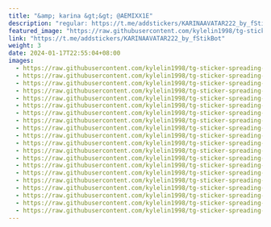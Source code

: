 ```yaml
---
title: "&amp; karina &gt;&gt; @AEMIXX1E"
description: "regular: https://t.me/addstickers/KARINAAVATAR222_by_fStikBot"
featured_image: "https://raw.githubusercontent.com/kylelin1998/tg-sticker-spreading-worldwide-images/main/img/bb0b0ac4-b794-426b-bb58-aabfc6664676.jpg"
link: "https://t.me/addstickers/KARINAAVATAR222_by_fStikBot"
weight: 3
date: 2024-01-17T22:55:04+08:00
images:
  - https://raw.githubusercontent.com/kylelin1998/tg-sticker-spreading-worldwide-images/main/img/bb0b0ac4-b794-426b-bb58-aabfc6664676.jpg
  - https://raw.githubusercontent.com/kylelin1998/tg-sticker-spreading-worldwide-images/main/img/f304b5f0-9886-4233-8065-e9d6d0cd8cc7.jpg
  - https://raw.githubusercontent.com/kylelin1998/tg-sticker-spreading-worldwide-images/main/img/7c7487eb-3420-4e4c-b992-9ab96730f3ad.jpg
  - https://raw.githubusercontent.com/kylelin1998/tg-sticker-spreading-worldwide-images/main/img/f9e9ad0a-e965-4dbb-a299-6f837c4004fd.jpg
  - https://raw.githubusercontent.com/kylelin1998/tg-sticker-spreading-worldwide-images/main/img/9cc30bf0-a0c1-4eb8-920e-e8fa78653ade.jpg
  - https://raw.githubusercontent.com/kylelin1998/tg-sticker-spreading-worldwide-images/main/img/09c1f1eb-24ec-4874-8305-1ec8e6652678.jpg
  - https://raw.githubusercontent.com/kylelin1998/tg-sticker-spreading-worldwide-images/main/img/7c878e38-dd71-45c6-a7c2-e676c432cec7.jpg
  - https://raw.githubusercontent.com/kylelin1998/tg-sticker-spreading-worldwide-images/main/img/6b77c5ba-5819-4037-a375-1ea02a9457cd.jpg
  - https://raw.githubusercontent.com/kylelin1998/tg-sticker-spreading-worldwide-images/main/img/44dac5cb-4b61-416f-af78-5af1a776d0ca.jpg
  - https://raw.githubusercontent.com/kylelin1998/tg-sticker-spreading-worldwide-images/main/img/d133f25a-3b7b-4c92-a823-1f25aad2cd14.jpg
  - https://raw.githubusercontent.com/kylelin1998/tg-sticker-spreading-worldwide-images/main/img/c7922b7e-c33a-46e9-9705-3705ee4cb169.jpg
  - https://raw.githubusercontent.com/kylelin1998/tg-sticker-spreading-worldwide-images/main/img/889b6542-0f0c-48a5-9bd9-6262a461018d.jpg
  - https://raw.githubusercontent.com/kylelin1998/tg-sticker-spreading-worldwide-images/main/img/e8b1debe-5755-4efb-9462-8966e295068b.jpg
  - https://raw.githubusercontent.com/kylelin1998/tg-sticker-spreading-worldwide-images/main/img/61dbf1fe-d8bc-46cb-9e39-16cfd80b2292.jpg
  - https://raw.githubusercontent.com/kylelin1998/tg-sticker-spreading-worldwide-images/main/img/a359a63d-db7f-40d2-beb1-bbb1aecbe832.jpg
  - https://raw.githubusercontent.com/kylelin1998/tg-sticker-spreading-worldwide-images/main/img/74c7418c-93a8-4328-a29e-1cacd6f569b4.jpg
  - https://raw.githubusercontent.com/kylelin1998/tg-sticker-spreading-worldwide-images/main/img/6cd18440-486b-45b5-be29-a49945414de2.jpg
  - https://raw.githubusercontent.com/kylelin1998/tg-sticker-spreading-worldwide-images/main/img/5aeb1ad9-20dc-4527-9f9b-4241e3e47b60.jpg
  - https://raw.githubusercontent.com/kylelin1998/tg-sticker-spreading-worldwide-images/main/img/9a1189a0-eb00-4b03-8801-1e255fb54806.jpg
  - https://raw.githubusercontent.com/kylelin1998/tg-sticker-spreading-worldwide-images/main/img/45197ac0-ed61-4dba-a433-e57f4e9ed51e.jpg
---
```

